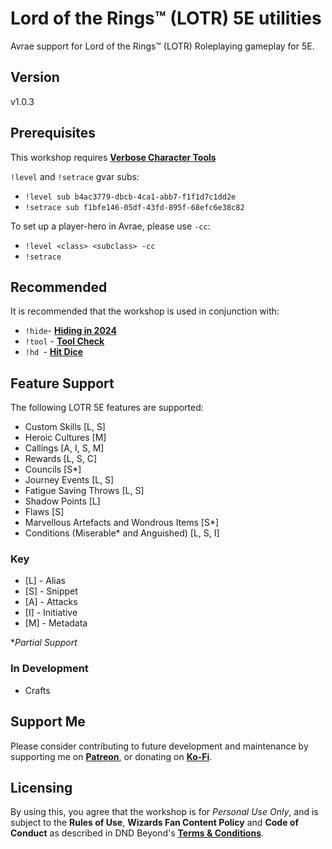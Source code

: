 # Lord of the Rings™ (LOTR) 5E utilities

Avrae support for Lord of the Rings™ (LOTR) Roleplaying gameplay for 5E.

## Version

v1.0.3

## Prerequisites

This workshop requires [**Verbose Character Tools**](https://avrae.io/dashboard/workshop/5f7385fe647bb0a416316d1d)

`!level` and `!setrace` gvar subs:
- `!level sub b4ac3779-dbcb-4ca1-abb7-f1f1d7c1dd2e`
- `!setrace sub f1bfe146-05df-43fd-895f-68efc6e38c82`

To set up a player-hero in Avrae, please use `-cc`:

- `!level <class> <subclass> -cc`
- `!setrace`

## Recommended

It is recommended that the workshop is used in conjunction with:
- `!hide`- [**Hiding in 2024**](https://avrae.io/dashboard/workshop/6714f1721da5c606863358b9)
- `!tool` - [**Tool Check**](https://avrae.io/dashboard/workshop/630b0e39b85ea38890666c08)
- `!hd `- [**Hit Dice**](https://avrae.io/dashboard/workshop/5f9b7e7b14a62cb7e811c1bd)

## Feature Support

The following LOTR 5E features are supported:

- Custom Skills [L, S]
- Heroic Cultures [M]
- Callings [A, I, S, M]
- Rewards [L, S, C]
- Councils [S*]
- Journey Events [L, S]
- Fatigue Saving Throws [L, S]
- Shadow Points [L]
- Flaws [S]
- Marvellous Artefacts and Wondrous Items [S*]
- Conditions (Miserable* and Anguished) [L, S, I]

### Key

- [L] - Alias
- [S] - Snippet
- [A] - Attacks
- [I] - Initiative
- [M] - Metadata

*_Partial Support_

### In Development

- Crafts

## Support Me

Please consider contributing to future development and maintenance by supporting me on [**Patreon**](https://www.patreon.com/fatestapestry), or donating on [**Ko-Fi**](https://ko-fi.com/noralf).

## Licensing

By using this, you agree that the workshop is for _Personal Use Only_, and is subject to the **Rules of Use**, **Wizards Fan Content Policy** and **Code of Conduct** as described in DND Beyond's [**Terms & Conditions**](https://www.dndbeyond.com/terms-conditions).
